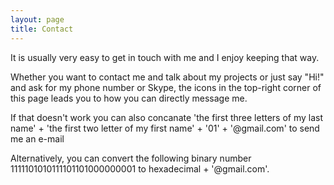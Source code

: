 ```yaml
---
layout: page
title: Contact
---
```


It is usually very easy to get in touch with me and I enjoy keeping that way. 

Whether you want to contact me and talk about my projects or just say "Hi!" and ask for my phone number or Skype, the icons in the top-right corner of this page leads you to how you can directly message me.

If that doesn't work you can also concanate 'the first three letters of my last name' + 'the first two letter of my first name' + '01' + '@gmail.com' to send me an e-mail

Alternatively, you can convert the following binary number 1111101010111101101000000001 to hexadecimal + '@gmail.com'.
